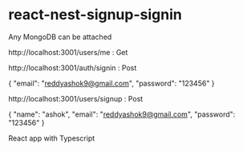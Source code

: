 # react-nest-signup-signin 

Any MongoDB can be attached 

http://localhost:3001/users/me : Get

http://localhost:3001/auth/signin : Post

{
  "email": "reddyashok9@gmail.com",
  "password": "123456"
}

http://localhost:3001/users/signup : Post

{
  "name": "ashok",
  "email":  "reddyashok9@gmail.com",
  "password": "123456"
}


React app with Typescript



